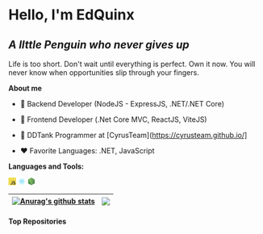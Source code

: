 # Hello, I'm EdQuinx
## _A lIttle Penguin who never gives up_


Life is too short. Don't wait until everything is perfect. Own it now. You will never know when opportunities slip through your fingers.

**About me**

- 💼 Backend Developer (NodeJS - ExpressJS, .NET/.NET Core)

- 💼 Frontend Developer (.Net Core MVC, ReactJS, ViteJS)

- 💼 DDTank Programmer at [CyrusTeam](https://cyrusteam.github.io/]

- ❤️ Favorite Languages: .NET, JavaScript


**Languages and Tools:**  

<code><img height="15" src="https://raw.githubusercontent.com/github/explore/80688e429a7d4ef2fca1e82350fe8e3517d3494d/topics/javascript/javascript.png"></code>
<code><img height="15" src="https://raw.githubusercontent.com/github/explore/80688e429a7d4ef2fca1e82350fe8e3517d3494d/topics/react/react.png"></code>
<code><img height="15" src="https://raw.githubusercontent.com/github/explore/80688e429a7d4ef2fca1e82350fe8e3517d3494d/topics/nodejs/nodejs.png"></code>   


| <a href="https://github.com/EdQuinx"><img align="center" src="https://github-readme-stats.vercel.app/api?username=EdQuinx&show_icons=true&include_all_commits=true&theme=buefy&hide_border=true" alt="Anurag's github stats" /></a> | <a href="https://github.com/EdQuinx"><img align="center" src="https://github-readme-stats.vercel.app/api/top-langs/?username=EdQuinx&layout=compact&theme=buefy&hide_border=true" /></a> |
| ------------- | ------------- |

#### Top Repositories

